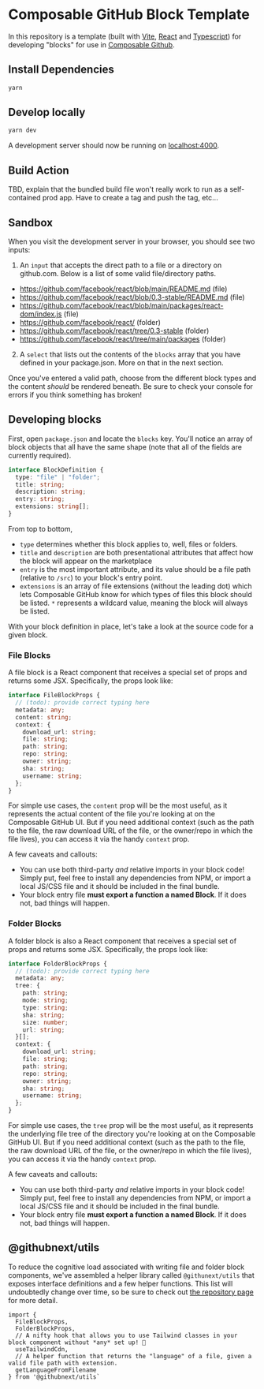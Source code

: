 # Composable GitHub Block Template

In this repository is a template (built with [Vite](https://vitejs.dev/), [React](https://reactjs.org/) and [Typescript](https://www.typescriptlang.org/)) for developing "blocks" for use in [Composable Github]().

## Install Dependencies

```bash
yarn
```

## Develop locally

```bash
yarn dev
```

A development server should now be running on [localhost:4000](localhost:4000).

## Build Action

TBD, explain that the bundled build file won't really work to run as a self-contained prod app. Have to create a tag and push the tag, etc...

## Sandbox

When you visit the development server in your browser, you should see two inputs:

1. An `input` that accepts the direct path to a file or a directory on github.com. Below is a list of some valid file/directory paths.

- https://github.com/facebook/react/blob/main/README.md (file)
- https://github.com/facebook/react/blob/0.3-stable/README.md (file)
- https://github.com/facebook/react/blob/main/packages/react-dom/index.js (file)
- https://github.com/facebook/react/ (folder)
- https://github.com/facebook/react/tree/0.3-stable (folder)
- https://github.com/facebook/react/tree/main/packages (folder)

2. A `select` that lists out the contents of the `blocks` array that you have defined in your package.json. More on that in the next section.

Once you've entered a valid path, choose from the different block types and the content _should_ be rendered beneath. Be sure to check your console for errors if you think something has broken!

## Developing blocks

First, open `package.json` and locate the `blocks` key. You'll notice an array of block objects that all have the same shape (note that all of the fields are currently required).

```ts
interface BlockDefinition {
  type: "file" | "folder";
  title: string;
  description: string;
  entry: string;
  extensions: string[];
}
```

From top to bottom,

- `type` determines whether this block applies to, well, files or folders.
- `title` and `description` are both presentational attributes that affect how the block will appear on the marketplace
- `entry` is the most important attribute, and its value should be a file path (relative to `/src`) to your block's entry point.
- `extensions` is an array of file extensions (without the leading dot) which lets Composable GitHub know for which types of files this block should be listed. `*` represents a wildcard value, meaning the block will always be listed.

With your block definition in place, let's take a look at the source code for a given block.

### File Blocks

A file block is a React component that receives a special set of
props and returns some JSX. Specifically, the props look like:

```ts
interface FileBlockProps {
  // (todo): provide correct typing here
  metadata: any;
  content: string;
  context: {
    download_url: string;
    file: string;
    path: string;
    repo: string;
    owner: string;
    sha: string;
    username: string;
  };
}
```

For simple use cases, the `content` prop will be the most useful, as it represents the actual content of the file you're looking at on the Composable GitHub UI. But if you need additional context (such as the path to the file, the raw download URL of the file, or the owner/repo in which the file lives), you can access it via the handy `context` prop.

A few caveats and callouts:

- You can use both third-party _and_ relative imports in your block code! Simply put, feel free to install any dependencies from NPM, or import a local JS/CSS file and it should be included in the final bundle.
- Your block entry file **must export a function a named Block**. If it does not, bad things will happen.

### Folder Blocks

A folder block is also a React component that receives a special set of props and returns some JSX. Specifically, the props look like:

```ts
interface FolderBlockProps {
  // (todo): provide correct typing here
  metadata: any;
  tree: {
    path: string;
    mode: string;
    type: string;
    sha: string;
    size: number;
    url: string;
  }[];
  context: {
    download_url: string;
    file: string;
    path: string;
    repo: string;
    owner: string;
    sha: string;
    username: string;
  };
}
```

For simple use cases, the `tree` prop will be the most useful, as it represents the underlying file tree of the directory you're looking at on the Composable GitHub UI. But if you need additional context (such as the path to the file, the raw download URL of the file, or the owner/repo in which the file lives), you can access it via the handy `context` prop.

A few caveats and callouts:

- You can use both third-party _and_ relative imports in your block code! Simply put, feel free to install any dependencies from NPM, or import a local JS/CSS file and it should be included in the final bundle.
- Your block entry file **must export a function a named Block**. If it does not, bad things will happen.

## @githubnext/utils

To reduce the cognitive load associated with writing file and folder block components, we've assembled a helper library called `@githunext/utils` that exposes interface definitions and a few helper functions. This list will undoubtedly change over time, so be sure to check out [the repository page](https://github.com/githubnext/utils) for more detail.

```tsx
import {
  FileBlockProps,
  FolderBlockProps,
  // A nifty hook that allows you to use Tailwind classes in your block component without *any* set up! 🎉
  useTailwindCdn,
  // A helper function that returns the "language" of a file, given a valid file path with extension.
  getLanguageFromFilename
} from '@githubnext/utils`
```

